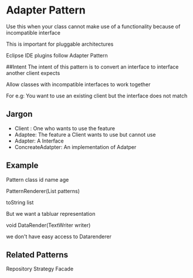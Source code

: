 # Adapter Pattern


Use this when your class cannot make use of a functionality because of incompatible interface

This is important for pluggable architectures

Eclipse IDE plugins follow Adapter Pattern


##Intent
The intent of this pattern is to convert an 
interface to interface another client expects

Allow classes with incompatible interfaces to work together

For e.g: You want to use an existing client but the interface does not match


## Jargon
* Client : One who wants to use the feature
* Adaptee: The feature a Client wants to use but cannot use 
* Adapter: A Interface
* ConcreateAdatpter: An implementation of Adatper

## Example

Pattern class
id
name
age


PatternRenderer(List<Pattern> patterns)

toString list 

But we want a tabluar representation


void DataRender(TextWriter writer)

we don't have easy access to Datarenderer


## Related Patterns
Repository
Strategy
Facade